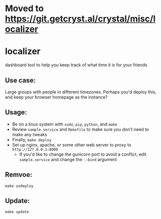 # Moved to https://git.getcryst.al/crystal/misc/localizer

# localizer
dashboard tool to help you keep track of what time it is for your friends

## Use case:
Large groups with people in different timezones. Perhaps you'd deploy this, and keep your browser homepage as the instance?

## Usage:
* Be on a linux system with `sudo`, `pip`, `python`, and `make`
* Review `sample.service` and `Makefile` to make sure you don't need to make any tweaks
* Finally, `make deploy`
* Set up nginx, apache, or some other web server to proxy to `http://127.0.0.1:8000`
    * If you'd like to change the gunicorn port to avoid a conflict, edit `sample.service` and change the `--bind` argument
## Remvoe:
`make undeploy`

## Update:
`make update`
